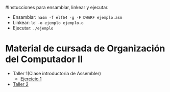#Instucciones para ensamblar, linkear y ejecutar.

- Ensamblar: `nasm -f elf64 -g -F DWARF ejemplo.asm`
- Linkear: `ld -o ejemplo ejemplo.o`
- Ejecutar: `./ejemplo`

# Material de cursada de Organización del Computador II

- Taller 1(Clase introductoria de Assembler)
	- [Ejercicio 1](Práctica_Assembler_1)
- [Taller 2](/ORGA2/Practica2/entregable/ejC2-bundle.v0.1)
